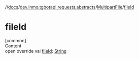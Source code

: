 //[docs](../../../index.md)/[dev.inmo.tgbotapi.requests.abstracts](../index.md)/[MultipartFile](index.md)/[fileId](file-id.md)



# fileId  
[common]  
Content  
open override val [fileId](file-id.md): [String](https://kotlinlang.org/api/latest/jvm/stdlib/kotlin/-string/index.html)  



